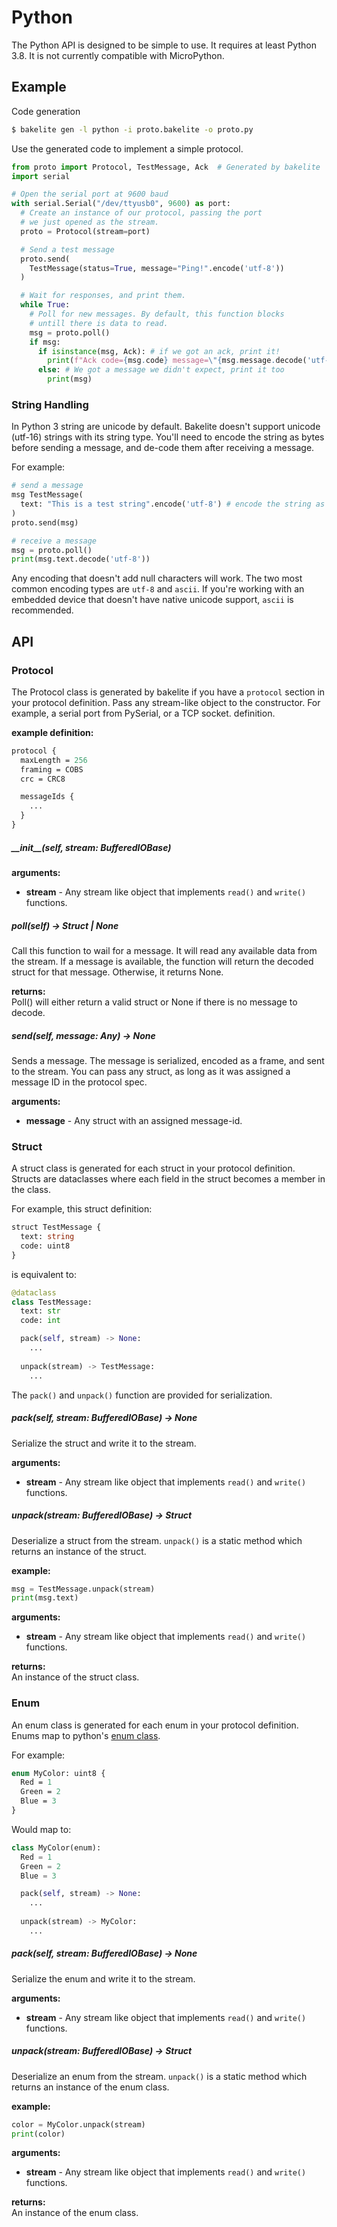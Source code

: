 # Python
The Python API is designed to be simple to use.
It requires at least Python 3.8.
It is not currently compatible with MicroPython.

## Example
Code generation
```sh
$ bakelite gen -l python -i proto.bakelite -o proto.py
```

Use the generated code to implement a simple protocol.
```python
from proto import Protocol, TestMessage, Ack  # Generated by bakelite 
import serial

# Open the serial port at 9600 baud
with serial.Serial("/dev/ttyusb0", 9600) as port:
  # Create an instance of our protocol, passing the port
  # we just opened as the stream.
  proto = Protocol(stream=port)

  # Send a test message
  proto.send(
    TestMessage(status=True, message="Ping!".encode('utf-8'))
  )

  # Wait for responses, and print them.
  while True:
    # Poll for new messages. By default, this function blocks
    # untill there is data to read.
    msg = proto.poll()
    if msg:
      if isinstance(msg, Ack): # if we got an ack, print it!
        print(f"Ack code={msg.code} message=\"{msg.message.decode('utf-8')}\"")
      else: # We got a message we didn't expect, print it too
        print(msg)
```

### String Handling
In Python 3 string are unicode by default.
Bakelite doesn't support unicode (utf-16) strings with its string type.
You'll need to encode the string as bytes before sending a message, and de-code them after receiving a message.

For example:
```python
# send a message
msg TestMessage(
  text: "This is a test string".encode('utf-8') # encode the string as utf-8
)
proto.send(msg)

# receive a message
msg = proto.poll()
print(msg.text.decode('utf-8'))
```

Any encoding that doesn't add null characters will work.
The two most common encoding types are `utf-8` and `ascii`.
If you're working with an embedded device that doesn't have native unicode support, `ascii` is recommended.

## API
### Protocol
The Protocol class is generated by bakelite if you have a `protocol` section in your protocol definition.
Pass any stream-like object to the constructor.
For example, a serial port from PySerial, or a TCP socket.
definition.

__example definition:__
```proto
protocol {
  maxLength = 256
  framing = COBS
  crc = CRC8

  messageIds {
    ...
  }
}
```

##### \_\_init\_\_(self, stream: BufferedIOBase)
__arguments:__

* __stream__ - Any stream like object that implements `read()` and `write()` functions. 

##### poll(self) -> Struct | None
Call this function to wail for a message.
It will read any available data from the stream.
If a message is available, the function will return the decoded struct for that message.
Otherwise, it returns None.

__returns:__<br/>
Poll() will either return a valid struct or None if there is no message to decode.

##### send(self, message: Any) -> None
Sends a message. The message is serialized, encoded as a frame, and sent to the stream.
You can pass any struct, as long as it was assigned a message ID in the protocol spec.

__arguments:__

* __message__ - Any struct with an assigned message-id.

### Struct
A struct class is generated for each struct in your protocol definition.
Structs are dataclasses where each field in the struct becomes a member in the class.

For example, this struct definition:
```proto
struct TestMessage {
  text: string
  code: uint8
}
```

is equivalent to:
```python
@dataclass
class TestMessage:
  text: str
  code: int

  pack(self, stream) -> None:
    ...
  
  unpack(stream) -> TestMessage:
    ...
```

The `pack()` and `unpack()` function are provided for serialization.

##### pack(self, stream: BufferedIOBase) -> None
Serialize the struct and write it to the stream.

__arguments:__

* __stream__ - Any stream like object that implements `read()` and `write()` functions.

##### unpack(stream: BufferedIOBase) -> Struct
Deserialize a struct from the stream.
`unpack()` is a static method which returns an instance of the struct.

__example:__
```python
msg = TestMessage.unpack(stream)
print(msg.text)
```

__arguments:__

* __stream__ - Any stream like object that implements `read()` and `write()` functions.

__returns:__<br/>
An instance of the struct class.


### Enum
An enum class is generated for each enum in your protocol definition.
Enums map to python's [enum class](https://docs.python.org/3/library/enum.html).

For example:
```proto
enum MyColor: uint8 {
  Red = 1
  Green = 2
  Blue = 3
}
```

Would map to:
```python
class MyColor(enum):
  Red = 1
  Green = 2
  Blue = 3

  pack(self, stream) -> None:
    ...
  
  unpack(stream) -> MyColor:
    ...
```

##### pack(self, stream: BufferedIOBase) -> None
Serialize the enum and write it to the stream.

__arguments:__

* __stream__ - Any stream like object that implements `read()` and `write()` functions.

##### unpack(stream: BufferedIOBase) -> Struct
Deserialize an enum from the stream.
`unpack()` is a static method which returns an instance of the enum class.

__example:__
```python
color = MyColor.unpack(stream)
print(color)
```

__arguments:__

* __stream__ - Any stream like object that implements `read()` and `write()` functions.

__returns:__<br/>
An instance of the enum class.